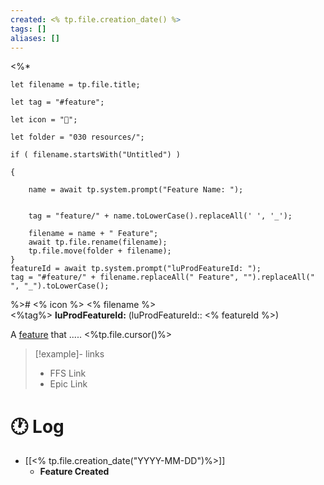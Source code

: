 ```yaml
---
created: <% tp.file.creation_date() %>
tags: []
aliases: []
---
```


<%* 

	let filename = tp.file.title;

	let tag = "#feature";

	let icon = "🧱";

	let folder = "030 resources/";

	if ( filename.startsWith("Untitled") ) 

	{ 	

		name = await tp.system.prompt("Feature Name: ");

				
		tag = "feature/" + name.toLowerCase().replaceAll(' ', '_');

		filename = name + " Feature";		
		await tp.file.rename(filename);
		tp.file.move(folder + filename);
	}
	featureId = await tp.system.prompt("luProdFeatureId: ");
	tag = "#feature/" + filename.replaceAll(" Feature", "").replaceAll(" ", "_").toLowerCase();

%># <% icon %> <% filename %>  
<%tag%> **luProdFeatureId:** (luProdFeatureId:: <% featureId %>)

A [feature](../../030%20resources/User%20Features.md) that ..... <%tp.file.cursor()%>

> [!example]- links
> - FFS Link
> - Epic Link

# 🕐 Log

- [[<% tp.file.creation_date("YYYY-MM-DD")%>]]
	- **Feature Created**
